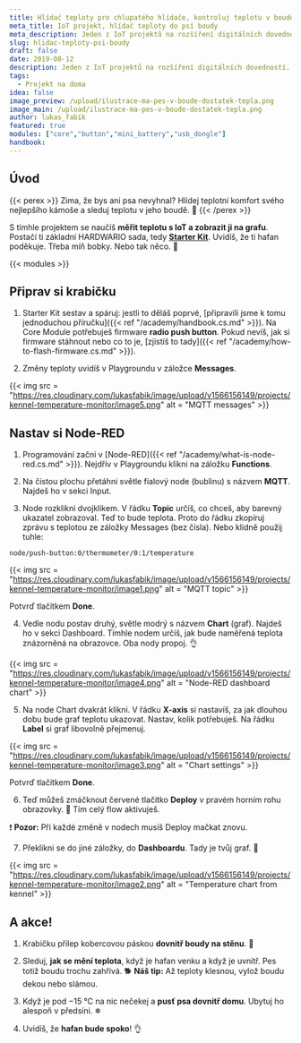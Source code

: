 ```yaml
---
title: Hlídač teploty pro chlupatého hlídače, kontroluj teplotu v boudě svého psa
meta_title: IoT projekt, hlídač teploty do psí boudy
meta_description: Jeden z IoT projektů na rozšíření digitálních dovedností. Sestav se Starter Kitem od HARDWARIOu zařízení, se kterým uvidíš, jakou má tvůj pes v boudě teplotu.
slug: hlidac-teploty-psi-boudy
draft: false
date: 2019-08-12
description: Jeden z IoT projektů na rozšíření digitálních dovedností. Sestav se Starter Kitem od HARDWARIOu zařízení, se kterým uvidíš, jakou má tvůj pes v boudě teplotu.
tags:
  - Projekt na doma
idea: false
image_preview: /upload/ilustrace-ma-pes-v-boude-dostatek-tepla.png
image_main: /upload/ilustrace-ma-pes-v-boude-dostatek-tepla.png
author: lukas_fabik
featured: true
modules: ["core","button","mini_battery","usb_dongle"]
handbook:
---
```


## Úvod

{{< perex >}}
Zima, že bys ani psa nevyhnal? Hlídej teplotní komfort svého nejlepšího kámoše a sleduj teplotu v jeho boudě. 🐶
{{< /perex >}}

S tímhle projektem se naučíš **měřit teplotu s IoT a zobrazit ji na grafu**. Postačí ti základní HARDWARIO sada, tedy [**Starter Kit**](https://shop.hardwario.com/starter-kit/). Uvidíš, že ti hafan poděkuje. Třeba míň bobky. Nebo tak něco. 🐩

{{< modules >}}

## Připrav si krabičku

1. Starter Kit sestav a spáruj: jestli to děláš poprvé, [připravili jsme k tomu jednoduchou příručku]({{< ref "/academy/handbook.cs.md" >}}). Na Core Module potřebuješ firmware **radio push button**. Pokud nevíš, jak si firmware stáhnout nebo co to je, [zjistíš to tady]({{< ref "/academy/how-to-flash-firmware.cs.md" >}}).

2. Změny teploty uvidíš v Playgroundu v záložce **Messages**.

{{< img src = "https://res.cloudinary.com/lukasfabik/image/upload/v1566156149/projects/kennel-temperature-monitor/image5.png" alt = "MQTT messages" >}}

## Nastav si Node-RED

1. Programování začni v [Node-RED]({{< ref "/academy/what-is-node-red.cs.md" >}}). Nejdřív v Playgroundu klikni na záložku **Functions**.

2. Na čistou plochu přetáhni světle fialový node (bublinu) s názvem **MQTT**. Najdeš ho v sekci Input.

3. Node rozklikni dvojklikem. V řádku **Topic** určíš, co chceš, aby barevný ukazatel zobrazoval. Teď to bude teplota. Proto do řádku zkopíruj zprávu s teplotou ze záložky Messages (bez čísla). Nebo klidně použij tuhle:

```
node/push-button:0/thermometer/0:1/temperature
```

{{< img src = "https://res.cloudinary.com/lukasfabik/image/upload/v1566156149/projects/kennel-temperature-monitor/image1.png" alt = "MQTT topic" >}}

Potvrď tlačítkem **Done**.

4. Vedle nodu postav druhý, světle modrý s názvem **Chart** (graf). Najdeš ho v sekci Dashboard. Tímhle nodem určíš, jak bude naměřená teplota znázorněná na obrazovce. Oba nody propoj. 👌

{{< img src = "https://res.cloudinary.com/lukasfabik/image/upload/v1566156149/projects/kennel-temperature-monitor/image4.png" alt = "Node-RED dashboard chart" >}}

5. Na node Chart dvakrát klikni. V řádku **X-axis** si nastavíš, za jak dlouhou dobu bude graf teplotu ukazovat. Nastav, kolik potřebuješ.
Na řádku **Label** si graf libovolně přejmenuj.

{{< img src = "https://res.cloudinary.com/lukasfabik/image/upload/v1566156149/projects/kennel-temperature-monitor/image3.png" alt = "Chart settings" >}}

Potvrď tlačítkem **Done**.


6. Teď můžeš zmáčknout červené tlačítko **Deploy** v pravém horním rohu obrazovky. 🚨 Tím celý flow aktivuješ.

❗ **Pozor:** Při každé změně v nodech musíš Deploy mačkat znovu.

7. Překlikni se do jiné záložky, do **Dashboardu**. Tady je tvůj graf. 👏

{{< img src = "https://res.cloudinary.com/lukasfabik/image/upload/v1566156149/projects/kennel-temperature-monitor/image2.png" alt = "Temperature chart from kennel" >}}

## A akce!

1. Krabičku přilep kobercovou páskou **dovnitř boudy na stěnu**. 🏡

2. Sleduj, **jak se mění teplota**, když je hafan venku a když je uvnitř. Pes totiž boudu trochu zahřívá. 🐕
**Náš tip:** Až teploty klesnou, vylož boudu dekou nebo slámou.

3. Když je pod −15 °C na nic nečekej a **pusť psa dovnitř domu**. Ubytuj ho alespoň v předsíni. ❄

4. Uvidíš, že **hafan bude spoko**! 👌
